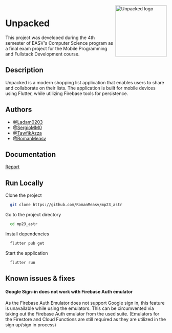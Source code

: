 <img align="right" src="https://images-ext-2.discordapp.net/external/hrpFrk16sFgItzrEA6jXqeX0tLHKWG89-liZMjAy9eA/https/cdn-icons-png.flaticon.com/512/1261/1261163.png" alt="Unpacked logo" width="160" height="160">

# Unpacked

This project was developed during the 4th semester of EASV's Computer Science program as a final exam project for the Mobile Programming and Fullstack Development course.

## Description

Unpacked is a modern shopping list application that enables users to share and collaborate on their lists. The application is built for mobile devices using Flutter, while utilizing Firebase tools for persistence.


## Authors

- [@Ladam0203](https://github.com/Ladam0203)
- [@SergioMM0](https://github.com/SergioMM0)
- [@TawfikAzza](https://github.com/TawfikAzza)
- [@RomanMeasv](https://github.com/RomanMeasv)


## Documentation

[Report](https://docs.google.com/document/d/1FpRoCw_SIrGg7pVRUa22LWUwhFtcnoG-kpv8_O-hnGI/edit?usp=sharing)


## Run Locally

Clone the project

```bash
  git clone https://github.com/RomanMeasv/mp23_astr
```

Go to the project directory

```bash
  cd mp23_astr
```

Install dependencies

```bash
  flutter pub get
```

Start the application

```bash
  flutter run
```

## Known issues & fixes

#### Google Sign-in does not work with Firebase Auth emulator
As the Firebase Auth Emulator does not support Google sign in, this feature is unavailable while using the emulators. This can be circumvented via taking out the Firebase Auth emulator from the used suite. (Emulators for the Firestore and Cloud Functions are still required as they are utilized in the sign up/sign in process)
